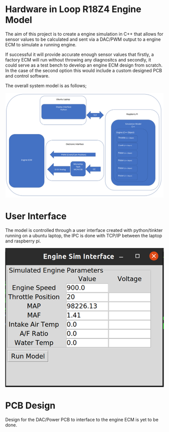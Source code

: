 # Hardware in Loop R18Z4 Engine Model

The aim of this project is to create a engine simulation in C++ that allows for sensor values to be calculated and sent via a DAC/PWM output to a engine ECM to simulate a running engine. 

If successful it will provide accurate enough sensor values that firstly, a factory ECM will run without throwing any diagnositcs and secondly, it could serve as a test bench to develop an engine ECM design from scratch. In the case of the second option this would include a custom designed PCB and control software. 

The overall system model is as follows;

![](images/modelconcept.PNG)

 # User Interface

 The model is controlled through a user interface created with python/tinkter running on a ubuntu laptop, the IPC is done with TCP/IP between the laptop and raspberry pi. 

![](images/gui.PNG)


# PCB Design

Design for the DAC/Power PCB to interface to the engine ECM is yet to be done. 
